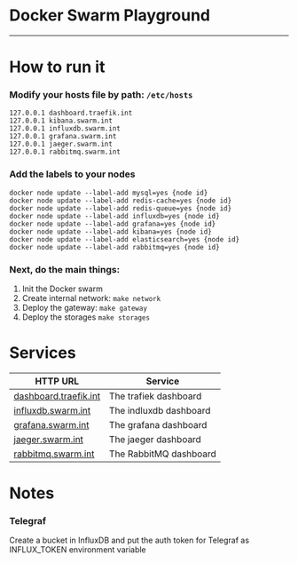 # Docker Swarm Playground

---

# How to run it

### Modify your hosts file by path: ```/etc/hosts```

```shell
127.0.0.1 dashboard.traefik.int
127.0.0.1 kibana.swarm.int
127.0.0.1 influxdb.swarm.int
127.0.0.1 grafana.swarm.int
127.0.0.1 jaeger.swarm.int
127.0.0.1 rabbitmq.swarm.int
```

### Add the labels to your nodes

```shell
docker node update --label-add mysql=yes {node id}
docker node update --label-add redis-cache=yes {node id}
docker node update --label-add redis-queue=yes {node id}
docker node update --label-add influxdb=yes {node id}
docker node update --label-add grafana=yes {node id}
docker node update --label-add kibana=yes {node id}
docker node update --label-add elasticsearch=yes {node id}
docker node update --label-add rabbitmq=yes {node id}
```

### Next, do the main things:

1. Init the Docker swarm
2. Create internal network: ```make network```
3. Deploy the gateway: ```make gateway```
4. Deploy the storages ```make storages```

# Services

| HTTP URL                                              | Service                |
|-------------------------------------------------------|------------------------|
| [dashboard.traefik.int](http://dashboard.traefik.int) | The trafiek dashboard  |
| [influxdb.swarm.int](http://influxdb.swarm.int)       | The indluxdb dashboard |
| [grafana.swarm.int](http://grafana.swarm.int)         | The grafana dashboard  |
| [jaeger.swarm.int](http://jaeger.swarm.int)           | The jaeger dashboard   |
| [rabbitmq.swarm.int](http://rabbitmq.swarm.int)           | The RabbitMQ dashboard |

# Notes

### Telegraf

Create a bucket in InfluxDB and put the auth token for Telegraf as INFLUX_TOKEN environment variable